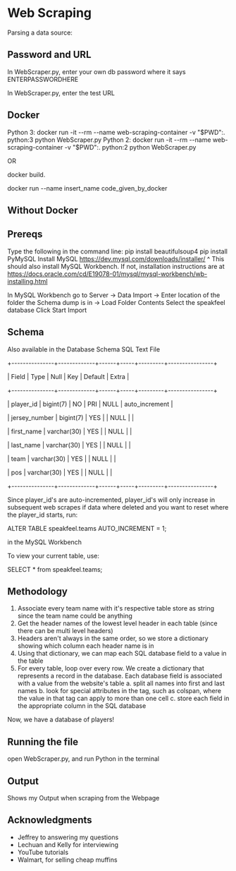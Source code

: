 # Web Scraping

Parsing a data source: 

## Password and URL

In WebScraper.py, enter your own db password where it says ENTERPASSWORDHERE

In WebScraper.py, enter the test URL

## Docker
Python 3: 
    docker run -it --rm --name web-scraping-container -v "$PWD":. python:3 python WebScraper.py
Python 2:
    docker run -it --rm --name web-scraping-container -v "$PWD":. python:2 python WebScraper.py

OR 

docker build.

docker run --name insert_name code_given_by_docker

## Without Docker
## Prereqs

Type the following in the command line:
    pip install beautifulsoup4
    pip install PyMySQL
Install MySQL https://dev.mysql.com/downloads/installer/
^ This should also install MySQL Workbench. If not, installation instructions are at https://docs.oracle.com/cd/E19078-01/mysql/mysql-workbench/wb-installing.html

In MySQL Workbench go to
    Server -> Data Import -> Enter location of the folder the Schema dump is in
            -> Load Folder Contents 
    Select the speakfeel database
    Click Start Import

## Schema

Also available in the Database Schema SQL Text File

+---------------+-------------+------+-----+---------+----------------+

| Field         | Type        | Null | Key | Default | Extra          |

+---------------+-------------+------+-----+---------+----------------+

| player_id     | bigint(7)   | NO   | PRI | NULL    | auto_increment |

| jersey_number | bigint(7)   | YES  |     | NULL    |                |

| first_name    | varchar(30) | YES  |     | NULL    |                |

| last_name     | varchar(30) | YES  |     | NULL    |                |

| team          | varchar(30) | YES  |     | NULL    |                |

| pos           | varchar(30) | YES  |     | NULL    |                |

+---------------+-------------+------+-----+---------+----------------+

Since player_id's are auto-incremented, player_id's will only increase in subsequent web scrapes
if data where deleted and you want to reset where the player_id starts, run:

ALTER TABLE speakfeel.teams AUTO_INCREMENT = 1;

in the MySQL Workbench

To view your current table, use:

SELECT * from speakfeel.teams;

## Methodology

1) Associate every team name with it's respective table 
    store as string since the team name could be anything
2) Get the header names of the lowest level header in each table (since there can be multi level headers)
3) Headers aren't always in the same order, so we store a dictionary showing which column each header name is in
4) Using that dictionary, we can map each SQL database field to a value in the table
5) For every table, loop over every row. We create a dictionary that represents a record in the database. Each database field is associated with a value from the website's table
    a. split all names into first and last names
    b. look for special attributes in the tag, such as colspan, where the value in that tag can apply to more than one cell
    c. store each field in the appropriate column in the SQL database
	
Now, we have a database of players!

## Running the file

open WebScraper.py, and run Python in the terminal

## Output

Shows my Output when scraping from the Webpage

## Acknowledgments
* Jeffrey to answering my questions
* Lechuan and Kelly for interviewing
* YouTube tutorials
* Walmart, for selling cheap muffins
